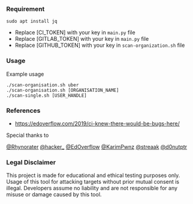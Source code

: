 ### Requirement

`sudo apt install jq`

- Replace [CI_TOKEN] with your key in `main.py` file
- Replace [GITLAB_TOKEN] with your key in `main.py` file
- Replace [GITHUB_TOKEN] with your key in `scan-organization.sh` file


### Usage

Example usage

```
./scan-organisation.sh uber
./scan-organisation.sh [ORGANISATION_NAME]
./scan-single.sh [USER_HANDLE]
```
### References

- https://edoverflow.com/2019/ci-knew-there-would-be-bugs-here/

Special thanks to 

[@Rhynorater](https://twitter.com/Rhynorater)
[@hacker_](https://twitter.com/hacker_)
[@EdOverflow](https://twitter.com/EdOverflow)
[@KarimPwnz](https://twitter.com/KarimPwnz)
[@streaak](https://twitter.com/streaak)
[@d0nutptr](https://twitter.com/d0nutptr)


### Legal Disclaimer

This project is made for educational and ethical testing purposes only. Usage of this tool for attacking targets without prior mutual consent is illegal. Developers assume no liability and are not responsible for any misuse or damage caused by this tool.
